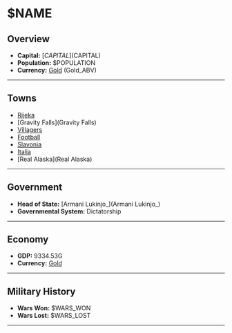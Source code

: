 # $NAME

## Overview

- **Capital:** [$CAPITAL]($CAPITAL)
- **Population:** $POPULATION
- **Currency:** [Gold](Gold) (Gold_ABV)

---

## Towns

- [Rijeka](Rijeka)
- [Gravity Falls](Gravity Falls)
- [Villagers](Villagers)
- [Football](Football)
- [Slavonia](Slavonia)
- [Italia](Italia)
- [Real Alaska](Real Alaska)

---

## Government

- **Head of State:** [Armani Lukinjo_](Armani Lukinjo_)
- **Governmental System:** Dictatorship

---

## Economy

- **GDP:** 9334.53G
- **Currency:** [Gold](Gold)

---

## Military History

- **Wars Won:** $WARS_WON
- **Wars Lost:** $WARS_LOST

---

